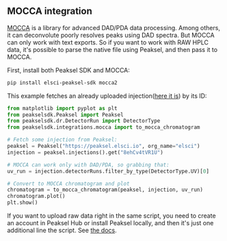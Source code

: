 MOCCA integration
---

[MOCCA](https://github.com/Bayer-Group/MOCCA) is a library for advanced DAD/PDA data processing. Among others, it can deconvolute poorly resolves peaks using DAD spectra. But MOCCA can only work with text exports. So if you want to work with RAW HPLC data, it's possible to parse the native file using Peaksel, and then pass it to MOCCA.

First, install both Peaksel SDK and MOCCA:

```bash
pip install elsci-peaksel-sdk mocca2
```

This example fetches an already uploaded injection([here it is](https://peaksel.elsci.io/a/elsci/injection/8ehCv4tVR1U)) by its ID:

```python
from matplotlib import pyplot as plt
from peakselsdk.Peaksel import Peaksel
from peakselsdk.dr.DetectorRun import DetectorType
from peakselsdk.integrations.mocca import to_mocca_chromatogram

# Fetch some injection from Peaksel:
peaksel = Peaksel("https://peaksel.elsci.io", org_name="elsci")
injection = peaksel.injections().get("8ehCv4tVR1U")

# MOCCA can work only with DAD/PDA, so grabbing that:
uv_run = injection.detectorRuns.filter_by_type(DetectorType.UV)[0]

# Convert to MOCCA chromatogram and plot
chromatogram = to_mocca_chromatogram(peaksel, injection, uv_run)
chromatogram.plot()
plt.show()
```

If you want to upload raw data right in the same script, you need to create an account in Peaksel Hub or install Peaksel locally, and then it's just one additional line the script. See [the docs](../README.md).